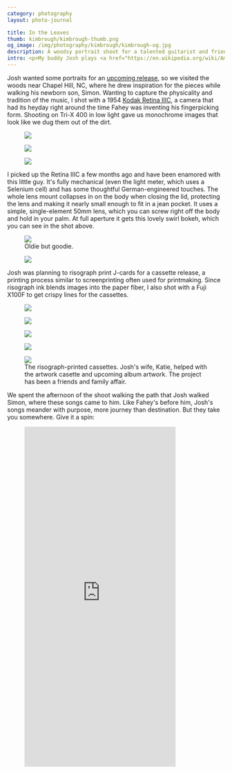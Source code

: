 ```yaml
---
category: photography
layout: photo-journal

title: In the Leaves
thumb: kimbrough/kimbrough-thumb.png
og_image: /img/photography/kimbrough/kimbrough-og.jpg
description: A woodsy portrait shoot for a talented guitarist and friend.
intro: <p>My buddy Josh plays <a href="https://en.wikipedia.org/wiki/American_primitive_guitar">American Primitive</a> fingerpicking guitar, a style pioneered by <a href="https://www.youtube.com/watch?v=ReW9uUYm-DA">John Fahey</a> in the 1950s. It's seen as a blend of minimalist avant-garde classical with traditional country blues sensibilities. At first listen you'd be forgiven for mistaking it as run-of-the-mill bluegrass instrumental music. But listen closer and you start to notice pattern and nuance, like the fractals of fern leaves. The music is intricate yet earthy, heady yet heartfelt. </p>
---
```


<p>Josh wanted some portraits for an <a href="https://www.sleepycatrec.com/josh-kimbrough">upcoming release</a>, so we visited the woods near Chapel Hill, NC, where he drew inspiration for the pieces while walking his newborn son, Simon. Wanting to capture the physicality and tradition of the music, I shot with a 1954 <a href="https://www.thatvintagelens.com/blog/2018/10/19/the-kodak-retina-iiic-review-of-the-finest-german-kodak">Kodak Retina IIIC</a>, a camera that had its heyday right around the time Fahey was inventing his fingerpicking form. Shooting on Tri-X 400 in low light gave us monochrome images that look like we dug them out of the dirt.</p>

<figure>
	<img src="/img/photography/kimbrough/kimbrough-2020-01_79.jpg">
</figure>

<figure class="content-width">
	<img src="/img/photography/kimbrough/kimbrough-2020-01_80.jpg">
</figure>

<figure>
	<img src="/img/photography/kimbrough/kimbrough-2020-01_78.jpg">
</figure>

<p>I picked up the Retina IIIC a few months ago and have been enamored with this little guy. It's fully mechanical (even the light meter, which uses a Selenium cell) and has some thoughtful German-engineered touches. The whole lens mount collapses in on the body when closing the lid, protecting the lens and making it nearly small enough to fit in a jean pocket. It uses a simple, single-element 50mm lens, which you can screw right off the body and hold in your palm. At full aperture it gets this lovely swirl bokeh, which you can see in the shot above.</p>

<figure class="content-width">
	<img src="/img/photography/kimbrough/kimbrough-retina.jpg">
	<figcaption>Oldie but goodie.</figcaption>
</figure>

<figure>
	<img src="/img/photography/kimbrough/kimbrough-2020-01_69.jpg">
</figure>

<p>Josh was planning to risograph print J-cards for a cassette release, a printing process similar to screenprinting often used for printmaking. Since risograph ink blends images into the paper fiber, I also shot with a Fuji X100F to get crispy lines for the cassettes. </p>

<figure class="almost-body-width">
	<img src="/img/photography/kimbrough/kimbrough-2020-01_34.jpg">
</figure>

<figure class="almost-body-width">
	<img src="/img/photography/kimbrough/kimbrough-2020-01_44.jpg">
</figure>

<div class="two-up-container">
	<figure>
		<img src="/img/photography/kimbrough/kimbrough-2020-01_14.jpg">
	</figure>
	<figure>
		<img src="/img/photography/kimbrough/kimbrough-2020-01_12.jpg">
	</figure>
</div>

<figure class="content-width no-mt">
	<img src="/img/photography/kimbrough/kimbrough-tapes.jpg">
	<figcaption>The risograph-printed cassettes. Josh's wife, Katie, helped with the artwork casette and upcoming album artwork. The  project has been a friends and family affair.</figcaption>
</figure>


<p>We spent the afternoon of the shoot walking the path that Josh walked Simon, where these songs came to him. Like Fahey's before him, Josh's songs meander with purpose, more journey than destination. But they take you somewhere. Give it a spin:</p>

<figure class="content-width">
	<iframe style="border: 0; width: 350px; height: 786px;" src="https://bandcamp.com/EmbeddedPlayer/album=4084887820/size=large/bgcol=ffffff/linkcol=333333/transparent=true/" seamless><a href="http://tompkinssquare.bandcamp.com/album/slither-soar-disappear">Slither, Soar &amp; Disappear by Josh Kimbrough</a></iframe>
</figure>














